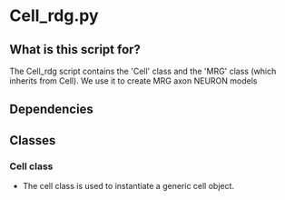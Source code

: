 # Cell_rdg.py
## What is this script for?
The Cell_rdg script contains the 'Cell' class and the 'MRG' class (which inherits from Cell). We use it to create MRG axon NEURON models

## Dependencies

## Classes
 ### Cell class
- The cell class is used to instantiate a generic cell object. 